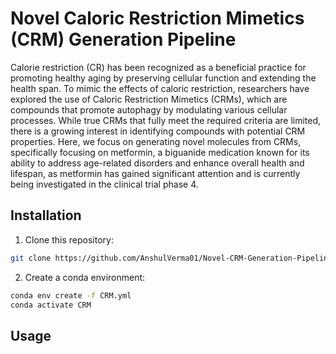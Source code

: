 # Novel Caloric Restriction Mimetics (CRM) Generation Pipeline

Calorie restriction (CR) has been recognized as a beneficial practice for promoting healthy aging by preserving cellular function and extending the health span. To mimic the effects of caloric restriction, researchers have explored the use of Caloric Restriction Mimetics (CRMs), which are compounds that promote autophagy by modulating various cellular processes. While true CRMs that fully meet the required criteria are limited, there is a growing interest in identifying compounds with potential CRM properties. Here, we focus on generating novel molecules from CRMs, specifically focusing on metformin, a biguanide medication known for its ability to address age-related disorders and enhance overall health and lifespan, as metformin has gained significant attention and is currently being investigated in the clinical trial phase 4.

## Installation

1. Clone this repository:
```bash
git clone https://github.com/AnshulVerma01/Novel-CRM-Generation-Pipeline.git
```
2. Create a conda environment:
```bash
conda env create -f CRM.yml
conda activate CRM
```

## Usage

